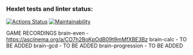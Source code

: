 ### Hexlet tests and linter status:
[![Actions Status](https://github.com/Nerio01/frontend-project-44/actions/workflows/hexlet-check.yml/badge.svg)](https://github.com/Nerio01/frontend-project-44/actions)
[![Maintainability](https://api.codeclimate.com/v1/badges/b5a033d18b26753bdf80/maintainability)](https://codeclimate.com/github/Nerio01/frontend-project-44/maintainability)

GAME RECORDINGS
brain-even - https://asciinema.org/a/CO7h2BoKpOdB09t9mMfXBE3Bz
brain-calc - TO BE ADDED
brain-gcd - TO BE ADDED
brain-progression - TO BE ADDED

